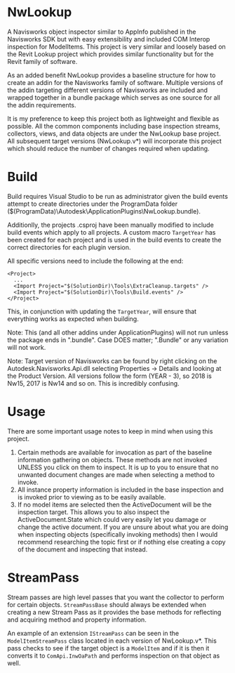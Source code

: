 # NwLookup
A Navisworks object inspector similar to AppInfo published in the Navisworks SDK but with easy extensibility and included COM Interop inspection for ModelItems. This project is very similar and loosely based on the Revit Lookup project which provides similar functionality but for the Revit family of software.

As an added benefit NwLookup provides a baseline structure for how to create an addin for the Navisworks family of software. Multiple versions of the addin targeting different versions of Navisworks are included and wrapped together in a bundle package which serves as one source for all the addin requirements.

It is my preference to keep this project both as lightweight and flexible as possible. All the common components including base inspection streams, collectors, views, and data objects are under the NwLookup base project. All subsequent target versions (NwLookup.v*) will incorporate this project which should reduce the number of changes required when updating.

# Build
Build requires Visual Studio to be run as administrator given the build events attempt to create directories under the ProgramData folder ($(ProgramData)\Autodesk\ApplicationPlugins\NwLookup.bundle\).

Additionlly, the projects .csproj have been manually modified to include build events which apply to all projects. A custom macro `TargetYear` has been created for each project and is used in the build events to create the correct directories for each plugin version. 

All specific versions need to include the following at the end:
```
<Project>
  ...
  <Import Project="$(SolutionDir)\Tools\ExtraCleanup.targets" />
  <Import Project="$(SolutionDir)\Tools\Build.events" />
</Project>
```
This, in conjunction with updating the `TargetYear`, will ensure that everything works as expected when building.

Note: This (and all other addins under ApplicationPlugins) will not run unless the package ends in ".bundle". Case DOES matter; ".Bundle" or any variation will not work.

Note: Target version of Navisworks can be found by right clicking on the Autodesk.Navisworks.Api.dll selecting Properties -> Details and looking at the Product Version. All versions follow the form (YEAR - 3), so 2018 is Nw15, 2017 is Nw14 and so on. This is incredibly confusing.

# Usage
There are some important usage notes to keep in mind when using this project.
1. Certain methods are available for invocation as part of the baseline information gathering on objects. These methods are not invoked UNLESS you click on them to inspect. It is up to you to ensure that no unwanted document changes are made when selecting a method to invoke.
2. All instance property information is included in the base inspection and is invoked prior to viewing as to be easily available.
3. If no model items are selected then the ActiveDocument will be the inspection target. This allows you to also inspect the ActiveDocument.State which could very easily let you damage or change the active document. If you are unsure about what you are doing when inspecting objects (specifically invoking methods) then I would recommend researching the topic first or if nothing else creating a copy of the document and inspecting that instead.

# StreamPass
Stream passes are high level passes that you want the collector to perform for certain objects. `StreamPassBase` should always be extended when creating a new Stream Pass as it provides the base methods for reflecting and acquiring method and property information.

An example of an extension `IStreamPass` can be seen in the `ModelItemStreamPass` class located in each version of NwLookup.v*. This pass checks to see if the target object is a `ModelItem` and if it is then it converts it to `ComApi.InwOaPath` and performs inspection on that object as well.


